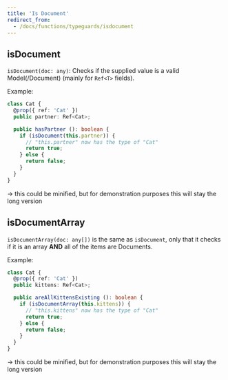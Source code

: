 ```yaml
---
title: 'Is Document'
redirect_from:
  - /docs/functions/typeguards/isdocument
---
```


## isDocument

`isDocument(doc: any)`: Checks if the supplied value is a valid Model(/Document) (mainly for `Ref<T>` fields).

Example:

```ts
class Cat {
  @prop({ ref: 'Cat' })
  public partner: Ref<Cat>;

  public hasPartner (): boolean {
    if (isDocument(this.partner)) {
      // "this.partner" now has the type of "Cat"
      return true;
    } else {
      return false;
    }
  }
}
```

-> this could be minified, but for demonstration purposes this will stay the long version

## isDocumentArray

`isDocumentArray(doc: any[])` is the same as `isDocument`, only that it checks if it is an array **AND** all of the items are Documents.

Example:

```ts
class Cat {
  @prop({ ref: 'Cat' })
  public kittens: Ref<Cat>;

  public areAllKittensExisting (): boolean {
    if (isDocumentArray(this.kittens)) {
      // "this.kittens" now has the type of "Cat"
      return true;
    } else {
      return false;
    }
  }
}
```

-> this could be minified, but for demonstration purposes this will stay the long version
